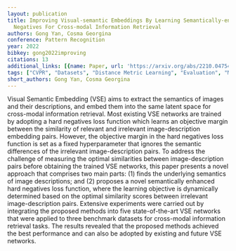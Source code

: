 ```yaml
---
layout: publication
title: Improving Visual-semantic Embeddings By Learning Semantically-enhanced Hard
  Negatives For Cross-modal Information Retrieval
authors: Gong Yan, Cosma Georgina
conference: Pattern Recognition
year: 2022
bibkey: gong2022improving
citations: 13
additional_links: [{name: Paper, url: 'https://arxiv.org/abs/2210.04754'}]
tags: ["CVPR", "Datasets", "Distance Metric Learning", "Evaluation", "Multimodal Retrieval"]
short_authors: Gong Yan, Cosma Georgina
---
```

Visual Semantic Embedding (VSE) aims to extract the semantics of images and
their descriptions, and embed them into the same latent space for cross-modal
information retrieval. Most existing VSE networks are trained by adopting a
hard negatives loss function which learns an objective margin between the
similarity of relevant and irrelevant image-description embedding pairs.
However, the objective margin in the hard negatives loss function is set as a
fixed hyperparameter that ignores the semantic differences of the irrelevant
image-description pairs. To address the challenge of measuring the optimal
similarities between image-description pairs before obtaining the trained VSE
networks, this paper presents a novel approach that comprises two main parts:
(1) finds the underlying semantics of image descriptions; and (2) proposes a
novel semantically enhanced hard negatives loss function, where the learning
objective is dynamically determined based on the optimal similarity scores
between irrelevant image-description pairs. Extensive experiments were carried
out by integrating the proposed methods into five state-of-the-art VSE networks
that were applied to three benchmark datasets for cross-modal information
retrieval tasks. The results revealed that the proposed methods achieved the
best performance and can also be adopted by existing and future VSE networks.